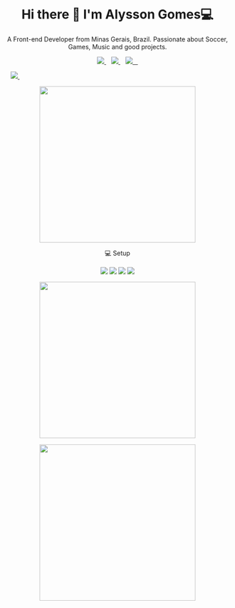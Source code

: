 <h1 align='center'>
  Hi there 👋 I'm Alysson Gomes💻
</h1>

<p align='center'>
  A Front-end Developer from Minas Gerais, Brazil.
 Passionate about Soccer, Games, Music and good projects.
</p>



<p align='center'>
 
  <a href="https://www.linkedin.com/in/Kajuh-579549165" target="_blank">
    <img src="https://img.shields.io/badge/linkedin-%230077B5.svg?&style=for-the-badge&logo=linkedin&logoColor=white" />
  </a>&nbsp;&nbsp;
  
  <a href="https://www.instagram.com/kajuber/" target="_blank">
    <img src="https://img.shields.io/badge/instagram-%23E4405F.svg?&style=for-the-badge&logo=instagram&logoColor=white" />        
  </a>&nbsp;&nbsp;
  <a href="https://steamcommunity.com/profiles/76561198020354030/">
  <img src="https://img.shields.io/badge/Steam-000000?style=for-the-badge&logo=steam&logoColor=white" /> &nbsp;&nbsp;
  
  </a>&nbsp;&nbsp;
  <a href="https://Kajuh.github.io/" target="_blank">
  <img src="https://img.shields.io/website?down_color=BLUE&down_message=ONLINE&style=for-the-badge&up_color=GREEN&up_message=PORTFOLIO&url=https%3A%2F%2FKajuh.github.io%2F" />
  </a>&nbsp;&nbsp;
  
</p>

<p align='center'>
  <a href="#"><img src="https://github-readme-stats.vercel.app/api?username=Kajuh&show_icons=true&count_private=true&theme=dark" width="350"></a>
</p>

<p align='center'>
  💻 Setup<br/><br/>
  <img src="https://img.shields.io/badge/windows-%230078D6.svg?&style=for-the-badge&logo=windows&logoColor=white" />
  <img src="https://img.shields.io/badge/intel-core%20i3%208th-%230071C5.svg?&style=for-the-badge&logo=intel&logoColor=white" />
  <img src="https://img.shields.io/badge/RAM-16GB-%230071C5.svg?&style=for-the-badge&logoColor=white" />
  <img src="https://img.shields.io/badge/nvidia-gtx%201060%206GB-%2376B900.svg?&style=for-the-badge&logo=nvidia&logoColor=white" />
</p>

<p align='center'>
<a href='#'> <img src="https://github-readme-stats.vercel.app/api/top-langs/?username=Kajuh&theme=dark"width="350"></a>
  </p>
  
 <p align='center'>
<a href='#'> <img src="https://github-readme-streak-stats.herokuapp.com/?user=Kajuh&theme=dark"width="350"></a>
</p>


<p align='center'>
<Open to work 😄>
</p>


<!--
